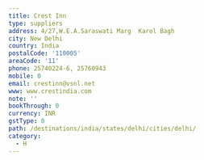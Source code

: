 ```yaml
---
title: Crest Inn
type: suppliers
address: 4/27,W.E.A.Saraswati Marg  Karol Bagh
city: New Delhi
country: India
postalCode: '110005'
areaCode: '11'
phone: 25740224-6, 25760943
mobile: 0
email: crestinn@vsnl.net
www: www.crestindia.com
note: ''
bookThrough: 0
currency: INR
gstType: 0
path: /destinations/india/states/delhi/cities/delhi/
category:
  - H
---
```


